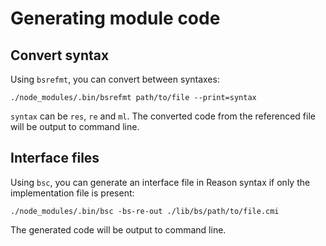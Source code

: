 # Generating module code

## Convert syntax

Using `bsrefmt`, you can convert between syntaxes:

```shell
./node_modules/.bin/bsrefmt path/to/file --print=syntax
```

`syntax` can be `res`, `re` and `ml`. The converted code from the referenced file will be output to command line.

## Interface files

Using `bsc`, you can generate an interface file in Reason syntax if only the implementation file is present:

```shell
./node_modules/.bin/bsc -bs-re-out ./lib/bs/path/to/file.cmi
```

The generated code will be output to command line.
